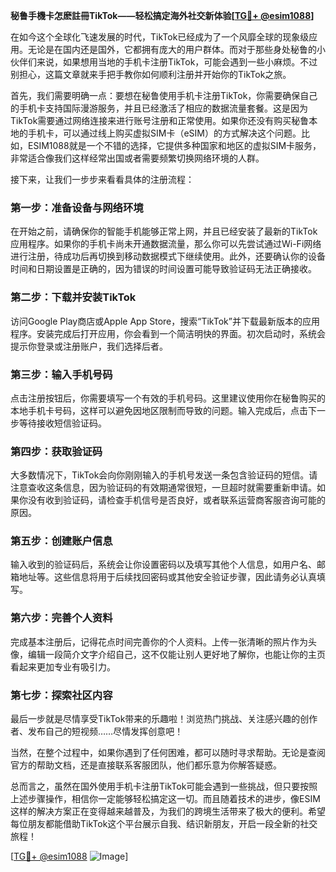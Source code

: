 **秘鲁手機卡怎麽註冊TikTok——轻松搞定海外社交新体验[[TG💪+ @esim1088](https://t.me/s/esim1088)]**

在如今这个全球化飞速发展的时代，TikTok已经成为了一个风靡全球的现象级应用。无论是在国内还是国外，它都拥有庞大的用户群体。而对于那些身处秘鲁的小伙伴们来说，如果想用当地的手机卡注册TikTok，可能会遇到一些小麻烦。不过别担心，这篇文章就来手把手教你如何顺利注册并开始你的TikTok之旅。

首先，我们需要明确一点：要想在秘鲁使用手机卡注册TikTok，你需要确保自己的手机卡支持国际漫游服务，并且已经激活了相应的数据流量套餐。这是因为TikTok需要通过网络连接来进行账号注册和正常使用。如果你还没有购买秘鲁本地的手机卡，可以通过线上购买虚拟SIM卡（eSIM）的方式解决这个问题。比如，ESIM1088就是一个不错的选择，它提供多种国家和地区的虚拟SIM卡服务，非常适合像我们这样经常出国或者需要频繁切换网络环境的人群。

接下来，让我们一步步来看看具体的注册流程：

### 第一步：准备设备与网络环境

在开始之前，请确保你的智能手机能够正常上网，并且已经安装了最新的TikTok应用程序。如果你的手机卡尚未开通数据流量，那么你可以先尝试通过Wi-Fi网络进行注册，待成功后再切换到移动数据模式下继续使用。此外，还要确认你的设备时间和日期设置是正确的，因为错误的时间设置可能导致验证码无法正确接收。

### 第二步：下载并安装TikTok

访问Google Play商店或Apple App Store，搜索“TikTok”并下载最新版本的应用程序。安装完成后打开应用，你会看到一个简洁明快的界面。初次启动时，系统会提示你登录或注册账户，我们选择后者。

### 第三步：输入手机号码

点击注册按钮后，你需要填写一个有效的手机号码。这里建议使用你在秘鲁购买的本地手机卡号码，这样可以避免因地区限制而导致的问题。输入完成后，点击下一步等待接收短信验证码。

### 第四步：获取验证码

大多数情况下，TikTok会向你刚刚输入的手机号发送一条包含验证码的短信。请注意查收这条信息，因为验证码的有效期通常很短，一旦超时就需要重新申请。如果你没有收到验证码，请检查手机信号是否良好，或者联系运营商客服咨询可能的原因。

### 第五步：创建账户信息

输入收到的验证码后，系统会让你设置密码以及填写其他个人信息，如用户名、邮箱地址等。这些信息将用于后续找回密码或其他安全验证步骤，因此请务必认真填写。

### 第六步：完善个人资料

完成基本注册后，记得花点时间完善你的个人资料。上传一张清晰的照片作为头像，编辑一段简介文字介绍自己，这不仅能让别人更好地了解你，也能让你的主页看起来更加专业有吸引力。

### 第七步：探索社区内容

最后一步就是尽情享受TikTok带来的乐趣啦！浏览热门挑战、关注感兴趣的创作者、发布自己的短视频……尽情发挥创意吧！

当然，在整个过程中，如果你遇到了任何困难，都可以随时寻求帮助。无论是查阅官方的帮助文档，还是直接联系客服团队，他们都乐意为你解答疑惑。

总而言之，虽然在国外使用手机卡注册TikTok可能会遇到一些挑战，但只要按照上述步骤操作，相信你一定能够轻松搞定这一切。而且随着技术的进步，像ESIM这样的解决方案正在变得越来越普及，为我们的跨境生活带来了极大的便利。希望每位朋友都能借助TikTok这个平台展示自我、结识新朋友，开启一段全新的社交旅程！

[[TG💪+ @esim1088](https://t.me/s/esim1088) ![Image](https://i.postimg.cc/4NQfJmqS/Snipaste-2025-05-13-00-14-12.png)]